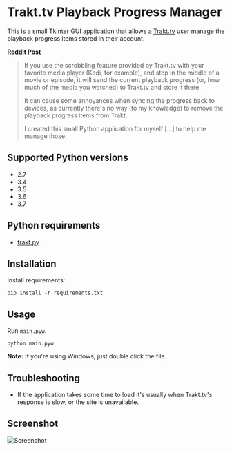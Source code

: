 # Trakt.tv Playback Progress Manager
This is a small Tkinter GUI application that allows a [Trakt.tv](https://trakt.tv) user manage the playback progress items stored in their account.

**[Reddit Post](https://www.reddit.com/r/trakt/comments/95rf3h/playback_progress_manager_python_application/?ref=share&ref_source=link)**

> If you use the scrobbling feature provided by Trakt.tv with your favorite media player (Kodi, for example), and stop in the middle of a movie or episode, it will send the current playback progress (or, how much of the media you watched) to Trakt.tv and store it there.
>
> It can cause some annoyances when syncing the progress back to devices, as currently there's no way (to my knowledge) to remove the playback progress items from Trakt.
>
> I created this small Python application for myself [...] to help me manage those.  

## Supported Python versions
* 2.7
* 3.4
* 3.5
* 3.6
* 3.7

## Python requirements
* [trakt.py](https://github.com/fuzeman/trakt.py)

## Installation
Install requirements:
```shell
pip install -r requirements.txt
```

## Usage
Run `main.pyw`.
```shell
python main.pyw
```
**Note:** If you're using Windows, just double click the file.

## Troubleshooting
* If the application takes some time to load it's usually when Trakt.tv's response is slow, or the site is unavailable.


## Screenshot
![Screenshot](https://user-images.githubusercontent.com/10238474/50097734-2f2b7980-0223-11e9-802c-1deab9ea6cb9.png)
